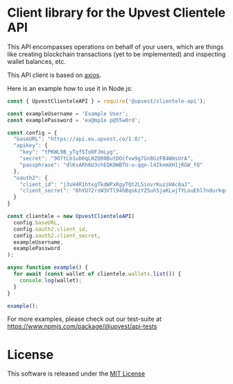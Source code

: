 # Client library for the Upvest Clientele API

This API encompasses operations on behalf of your users, which are things like creating blockchain transactions (yet to be implemented) and inspecting wallet balances, etc.

This API client is based on [axios](https://www.npmjs.com/package/axios).

Here is an example how to use it in Node.js:

```javascript
const { UpvestClienteleAPI } = require('@upvest/clientele-api');

const exampleUsername = 'Example User';
const examplePassword = 'ex@mp1e p@55w0rd';

const config = {
  "baseURL": "https://api.eu.upvest.co/1.0/",
  "apikey": {
    "key": "tPKWL9B_yTgfSToOFJmLyg",
    "secret": "9O7tLb1ub6qLHZQ00ButDOcfvw9g7Gn8GzFB4WmsUrA",
    "passphrase": "dlKsARh6U3chEQK0WBTU-u-qqn-l4IknmXH1jRGW_fQ"
  },
  "oauth2": {
    "client_id": "j3sH4R1htxgTkdWPxRgyTQt2LSiovrKuziHAc8aJ",
    "client_secret": "6hYU72rsW3VTl94hBqokzYZSuh5jaKLwjTYLouEhl7ndurkqn78lFYzeteU6kCHLzfZblT5WTf4p7R4VS9lR7vHne0Xm09DBolCG693Cp5qlwL7CHnUDAovjYPWxKP3z"
  }
}

const clientele = new UpvestClienteleAPI(
  config.baseURL,
  config.oauth2.client_id,
  config.oauth2.client_secret,
  exampleUsername,
  examplePassword
);

async function example() {
  for await (const wallet of clientele.wallets.list()) {
    console.log(wallet);
  }
}

example();

```

For more examples, please check out our test-suite at https://www.npmjs.com/package/@upvest/api-tests

# License

This software is released under the [MIT License](https://github.com/toknapp/js-api-clients/tree/master/LICENSE)
